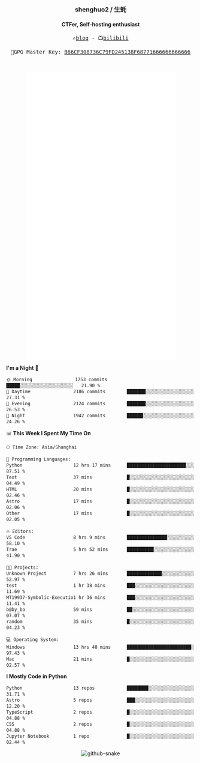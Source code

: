 <h3 align="center"> shenghuo2 / 生蚝 </h3>
<h4 align="center" >CTFer, Self-hosting enthusiast</h3>


<p align="center">
  <samp>
    ✍️<a href="https://blog.shenghuo2.top/">blog</a> -
    📺<a href="https://space.bilibili.com/85894935">bilibili</a>
  </samp>
</p>
<p align="center">
  <samp>
     🔐GPG Master Key: <a align="center" href="https://github.com/shenghuo2.gpg">B66CF308736C79FD245138F68771666666666666</a>
  </samp>
</p>
<br>
<p align="center">
  <a href="https://github.com/shenghuo2">
    <img width="400" align="top" src="https://github.com/shenghuo2/shenghuo2/blob/main/metrics.left.svg" />
  </a>
  <a href="https://github.com/shenghuo2">
    <img width="400" align="top" src="https://github.com/shenghuo2/shenghuo2/blob/main/metrics.right.svg" />
  </a>
</p>


<!--START_SECTION:waka-->
**I'm a Night 🦉** 

```text
🌞 Morning                1753 commits        █████░░░░░░░░░░░░░░░░░░░░   21.90 % 
🌆 Daytime                2186 commits        ███████░░░░░░░░░░░░░░░░░░   27.31 % 
🌃 Evening                2124 commits        ███████░░░░░░░░░░░░░░░░░░   26.53 % 
🌙 Night                  1942 commits        ██████░░░░░░░░░░░░░░░░░░░   24.26 % 
```


📊 **This Week I Spent My Time On** 

```text
🕑︎ Time Zone: Asia/Shanghai

💬 Programming Languages: 
Python                   12 hrs 17 mins      ██████████████████████░░░   87.51 % 
Text                     37 mins             █░░░░░░░░░░░░░░░░░░░░░░░░   04.49 % 
HTML                     20 mins             █░░░░░░░░░░░░░░░░░░░░░░░░   02.46 % 
Astro                    17 mins             █░░░░░░░░░░░░░░░░░░░░░░░░   02.06 % 
Other                    17 mins             █░░░░░░░░░░░░░░░░░░░░░░░░   02.05 % 

🔥 Editors: 
VS Code                  8 hrs 9 mins        ███████████████░░░░░░░░░░   58.10 % 
Trae                     5 hrs 52 mins       ██████████░░░░░░░░░░░░░░░   41.90 % 

🐱‍💻 Projects: 
Unknown Project          7 hrs 26 mins       █████████████░░░░░░░░░░░░   52.97 % 
test                     1 hr 38 mins        ███░░░░░░░░░░░░░░░░░░░░░░   11.69 % 
MT19937-Symbolic-Executio1 hr 36 mins        ███░░░░░░░░░░░░░░░░░░░░░░   11.41 % 
b@by_bo                  59 mins             ██░░░░░░░░░░░░░░░░░░░░░░░   07.07 % 
random                   35 mins             █░░░░░░░░░░░░░░░░░░░░░░░░   04.23 % 

💻 Operating System: 
Windows                  13 hrs 40 mins      ████████████████████████░   97.43 % 
Mac                      21 mins             █░░░░░░░░░░░░░░░░░░░░░░░░   02.57 % 
```

**I Mostly Code in Python** 

```text
Python                   13 repos            ████████░░░░░░░░░░░░░░░░░   31.71 % 
Astro                    5 repos             ███░░░░░░░░░░░░░░░░░░░░░░   12.20 % 
TypeScript               2 repos             █░░░░░░░░░░░░░░░░░░░░░░░░   04.88 % 
CSS                      2 repos             █░░░░░░░░░░░░░░░░░░░░░░░░   04.88 % 
Jupyter Notebook         1 repo              █░░░░░░░░░░░░░░░░░░░░░░░░   02.44 % 
```




<!--END_SECTION:waka-->


<div align="center">
  <picture>
    <source media="(prefers-color-scheme: dark)" srcset="https://gist.githubusercontent.com/shenghuo2/bfce20b14ab0484cef03bae6e60e0b3a/raw/github-snake-dark.svg" />
    <source media="(prefers-color-scheme: light)" srcset="https://gist.githubusercontent.com/shenghuo2/bfce20b14ab0484cef03bae6e60e0b3a/raw/github-snake.svg" />
    <img alt="github-snake" src="https://gist.githubusercontent.com/shenghuo2/bfce20b14ab0484cef03bae6e60e0b3a/raw/github-snake.svg" />
  </picture>
</div>

<!--
**shenghuo2/shenghuo2** is a ✨ _special_ ✨ repository because its `README.md` (this file) appears on your GitHub profile.

Here are some ideas to get you started:

- 🔭 I’m currently working on ...
- 🌱 I’m currently learning ...
- 👯 I’m looking to collaborate on ...
- 🤔 I’m looking for help with ...
- 💬 Ask me about ...
- 📫 How to reach me: ...
- 😄 Pronouns: ...
- ⚡ Fun fact: ...
-->
